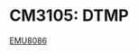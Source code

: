 # CM3105: DTMP

[EMU8086](https://dw31.malavida.com/dwn/9cd3a72fab6a23163ea77d5c6542431cdfe082d2a86e2505d73cce8c69f7e049/emu8086.exe)

